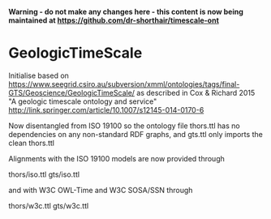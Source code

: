 **Warning - do not make any changes here - this content is now being maintained at https://github.com/dr-shorthair/timescale-ont**

# GeologicTimeScale
Initialise based on https://www.seegrid.csiro.au/subversion/xmml/ontologies/tags/final-GTS/Geoscience/GeologicTimeScale/ 
as described in Cox & Richard 2015 "A geologic timescale ontology and service" http://link.springer.com/article/10.1007/s12145-014-0170-6 

Now disentangled from ISO 19100 so the ontology file thors.ttl has no dependencies on any non-standard RDF graphs, and gts.ttl only imports the clean thors.ttl 

Alignments with the ISO 19100 models are now provided through 

thors/iso.ttl
gts/iso.ttl 

and with W3C OWL-Time and W3C SOSA/SSN through 

thors/w3c.ttl
gts/w3c.ttl 


